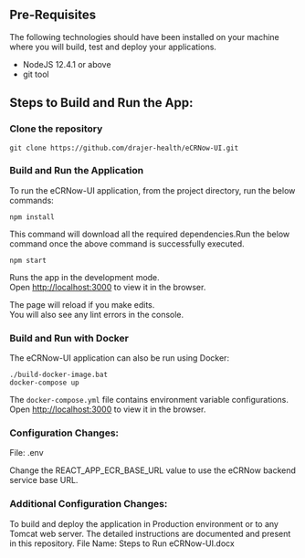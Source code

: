 ## Pre-Requisites

The following technologies should have been installed on your machine where you will build, test and deploy your applications.

* NodeJS 12.4.1 or above
* git tool

## Steps to Build and Run the App: ##

### Clone the repository

```git clone https://github.com/drajer-health/eCRNow-UI.git```

### Build and Run the Application

To run the eCRNow-UI application, from the project directory, run the below commands:

```npm install```

This command will download all the required dependencies.Run the below command once the above command is successfully executed.

```npm start```

Runs the app in the development mode.<br>
Open [http://localhost:3000](http://localhost:3000) to view it in the browser.

The page will reload if you make edits.<br>
You will also see any lint errors in the console.

### Build and Run with Docker

The eCRNow-UI application can also be run using Docker:

```
./build-docker-image.bat
docker-compose up
```

The `docker-compose.yml` file contains environment variable configurations.
Open [http://localhost:3000](http://localhost:3000) to view it in the browser.

### Configuration Changes:

File: .env

Change the REACT_APP_ECR_BASE_URL value to use the eCRNow backend service base URL. 

### Additional Configuration Changes:

To build and deploy the application in Production environment or to any Tomcat web server. The detailed instructions are documented and present in this repository. File Name: Steps to Run eCRNow-UI.docx
